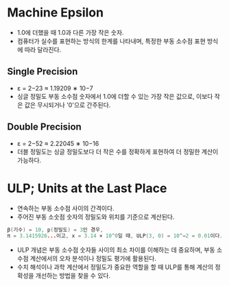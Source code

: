 # Machine Epsilon

- 1.0에 더했을 때 1.0과 다른 가장 작은 숫자.
- 컴퓨터가 실수를 표현하는 방식의 한계를 나타내며, 특정한 부동 소수점 표현 방식에 따라 달라진다.

## Single Precision
-  ε = 2−23 ≈ 1.19209 ∗ 10−7
- 싱글 정밀도 부동 소수점 숫자에서 1.0에 더할 수 있는 가장 작은 값으로, 이보다 작은 값은 무시되거나 '0'으로 간주된다.

## Double Precision
- ε = 2−52 ≈ 2.22045 ∗ 10−16
- 더블 정밀도는 싱글 정밀도보다 더 작은 수를 정확하게 표현하여 더 정밀한 계산이 가능하다.


# ULP; Units at the Last Place
- 연속하는 부동 소수점 사이의 간격이다.
- 주어진 부동 소숫점 숫자의 정밀도와 위치를 기준으로 계산된다.

```cpp
β(기수) = 10, p(정밀도) = 3인 경우,
π = 3.1415926...이고, x = 3.14 × 10^0일 때, ULP(3, 0) = 10^−2 = 0.01이다.
```

- ULP 개념은 부동 소수점 숫자들 사이의 최소 차이를 이해하는 데 중요하며, 부동 소수점 계산에서의 오차 분석이나 정밀도 평가에 활용된다.
- 수치 해석이나 과학 계산에서 정밀도가 중요한 역할을 할 때 ULP를 통해 계산의 정확성을 개선하는 방법을 찾을 수 있다.
